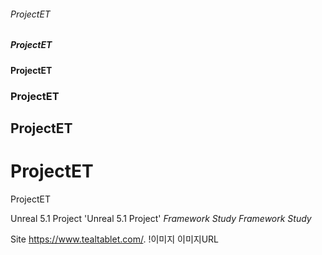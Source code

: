 ###### ProjectET
##### ProjectET
#### ProjectET
### ProjectET
## ProjectET
# ProjectET
ProjectET

Unreal 5.1 Project
'Unreal 5.1 Project'
*Framework Study*
_Framework Study_

Site https://www.tealtablet.com/.
!이미지 이미지URL